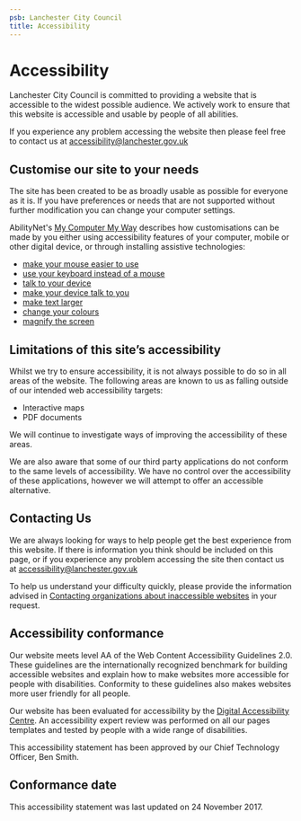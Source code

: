 ```yaml
---
psb: Lanchester City Council
title: Accessibility
---
```


# Accessibility

Lanchester City Council is committed to providing a website that is accessible to the widest possible audience. We actively work to ensure that this website is accessible and usable by people of all abilities.

If you experience any problem accessing the website then please feel free to contact us at [accessibility@lanchester.gov.uk](mailto:accessibility@lanchester.gov.uk)

## Customise our site to your needs
The site has been created to be as broadly usable as possible for everyone as it is. If you have preferences or needs that are not supported without further modification you can change your computer settings. 

AbilityNet's [My Computer My Way](https://mcmw.abilitynet.org.uk/) describes how customisations can be made by you either using accessibility features of your computer, mobile or other digital device, or through installing assistive technologies:

* [make your mouse easier to use](https://mcmw.abilitynet.org.uk/making-your-mouse-easier-to-use/)
* [use your keyboard instead of a mouse](https://mcmw.abilitynet.org.uk/category/keyboard-shortcuts/)
* [talk to your device](https://mcmw.abilitynet.org.uk/talking-to-your-device/)
* [make your device talk to you](https://mcmw.abilitynet.org.uk/category/making-your-mobile-or-tablet-talk/)
* [make text larger](https://mcmw.abilitynet.org.uk/making-text-larger/)
* [change your colours](https://mcmw.abilitynet.org.uk/changing-your-colours/)
* [magnify the screen](https://mcmw.abilitynet.org.uk/magnifying-the-screen/)

## Limitations of this site’s accessibility		
Whilst we try to ensure accessibility, it is not always possible to do so in all areas of the website. The following areas are known to us as falling outside of our intended web accessibility targets:

* Interactive maps
* PDF documents

We will continue to investigate ways of improving the accessibility of these areas.

We are also aware that some of our third party applications do not conform to the same levels of accessibility. We have no control over the accessibility of these applications, however we will attempt to offer an accessible alternative.

## Contacting Us
We are always looking for ways to help people get the best experience from this website. If there is information you think should be included on this page, or if you experience any problem accessing the site then contact us at [accessibility@lanchester.gov.uk](mailto:accessibility@lanchester.gov.uk)

To help us understand your difficulty quickly, please provide the information advised in [Contacting organizations about inaccessible websites](http://www.w3.org/WAI/users/inaccessible) in your request.


## Accessibility conformance
Our website meets level AA of the Web Content Accessibility Guidelines 2.0. These guidelines are the internationally recognized benchmark for building accessible websites and explain how to make websites more accessible for people with disabilities. Conformity to these guidelines also makes websites more user friendly for all people.

Our website has been evaluated for accessibility by the [Digital Accessibility Centre](http://www.digitalaccessibilitycentre.org/). An accessibility expert review was performed on all our pages templates and tested by people with a wide range of disabilities.

This accessibility statement has been approved by our Chief Technology Officer, Ben Smith.

## Conformance date
This accessibility statement was last updated on 24 November 2017.

